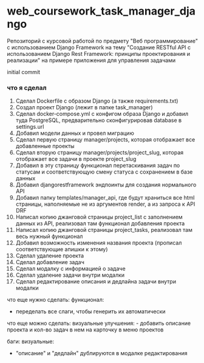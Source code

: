 # web_coursework_task_manager_django
Репозиторий с курсовой работой по предмету "Веб программирование" с использованием Django Framework на тему "Создание RESTful API с использованием Django Rest Framework: принципы проектирования и реализации" на примере приложения для управления задачами

initial commit

### что я сделал
1. Сделал Dockerfile с образом Django (а также requirements.txt)
2. Создал проект Django (лежит в папке task_manager)
3. Сделал docker-compose.yml с конфигом образа Django и добавил туда PostgreSQL, предварительно сконфигурировав database в settings.url
4. Добавил модели данных и провел миграцию
5. Сделал первую страницу manager/projects, которая отображает все добавленные проекты
6. Сделал вторую страницу manager/projects/project_slug, которая отображает все задачи в проекте project_slug
7. Добавил в эту страницу функционал перетаскивания задач по статусам и соответствующую смену статуса с сохранением в базе данных
8. Добавил djangorestframework эндпоинты для создания нормального API
9. Добавил папку templates/manager_api, где будут храниться все html страницы, наполняемые не из аргументов render, а из запроса к API DRF
10. Написал копию джанговой страницы project_list с заполнением данных из API, реализовал там функционал добавления проекта
11. Написал копию джанговой страницы project_tasks, реализовал там весь нужный функционал
12. Добавил возможность изменения названия проекта (прописал соответствующие апишки к этому)
13. Сделал удаление проекта
14. Сделал добавление задач
15. Сделал модалку с информацией о задаче
16. Сделал удаление задачи внутри модалки
17. Сделал редактирование описания и дедлайна задачи внутри модалки


что еще нужно сделать:
функционал:
- переделать все слаги, чтобы генерить их автоматически

что еще можно сделать:
визуальные улучшения:
    - добавить описание проекта и кол-во задач в нем на карточку в меню проектов

баги:
визуальные:
- "описание" и "дедлайн" дублируются в модалке редактирования
